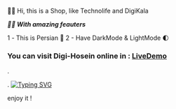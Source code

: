  👋🏻 Hi, this is a Shop, like Technolife and DigiKala 

***😵‍💫 With amazing feauters***

1️ - This is Persian 🌱
2 - Have DarkMode & LightMode 🌓

### You can visit Digi-Hosein online in : [LiveDemo](https://hoseinshopcartreact.netlify.app)

.

.
[![Typing SVG](https://readme-typing-svg.demolab.com?font=Fira+Code&weight=600&size=27&duration=2000&pause=1000&color=F7F7F7&repeat=false&width=468&height=41&lines=%F0%9F%92%8EWatch+my+another+projects)](https://git.io/typing-svg)

enjoy it !
